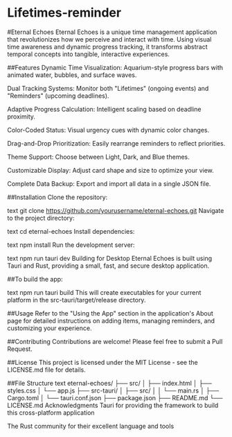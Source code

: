 # Lifetimes-reminder

#Eternal Echoes
Eternal Echoes is a unique time management application that revolutionizes how we perceive and interact with time. Using visual time awareness and dynamic progress tracking, it transforms abstract temporal concepts into tangible, interactive experiences.

##Features
Dynamic Time Visualization: Aquarium-style progress bars with animated water, bubbles, and surface waves.

Dual Tracking Systems: Monitor both "Lifetimes" (ongoing events) and "Reminders" (upcoming deadlines).

Adaptive Progress Calculation: Intelligent scaling based on deadline proximity.

Color-Coded Status: Visual urgency cues with dynamic color changes.

Drag-and-Drop Prioritization: Easily rearrange reminders to reflect priorities.

Theme Support: Choose between Light, Dark, and Blue themes.

Customizable Display: Adjust card shape and size to optimize your view.

Complete Data Backup: Export and import all data in a single JSON file.

##Installation
Clone the repository:

text
git clone https://github.com/yourusername/eternal-echoes.git
Navigate to the project directory:

text
cd eternal-echoes
Install dependencies:

text
npm install
Run the development server:

text
npm run tauri dev
Building for Desktop
Eternal Echoes is built using Tauri and Rust, providing a small, fast, and secure desktop application.

##To build the app:

text
npm run tauri build
This will create executables for your current platform in the src-tauri/target/release directory.

##Usage
Refer to the "Using the App" section in the application's About page for detailed instructions on adding items, managing reminders, and customizing your experience.

##Contributing
Contributions are welcome! Please feel free to submit a Pull Request.

##License
This project is licensed under the MIT License - see the LICENSE.md file for details.

##File Structure
text
eternal-echoes/
├── src/
│   ├── index.html
│   ├── styles.css
│   └── app.js
├── src-tauri/
│   ├── src/
│   │   └── main.rs
│   ├── Cargo.toml
│   └── tauri.conf.json
├── package.json
├── README.md
└── LICENSE.md
Acknowledgments
Tauri for providing the framework to build this cross-platform application

The Rust community for their excellent language and tools
